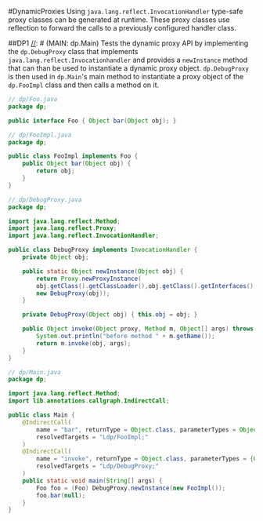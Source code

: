 #DynamicProxies
Using `java.lang.reflect.InvocationHandler` type-safe proxy classes can be generated at runtime.
These proxy classes use reflection to forward the calls to a previously configured handler class.

##DP1
[//]: # (MAIN: dp.Main)
Tests the dynamic proxy API by implementing the ```dp.DebugProxy``` class that implements ```java.lang.reflect.Invocationhandler```
and provides a ```newInstance``` method that can than be used to instantiate a dynamic proxy object.
```dp.DebugProxy``` is then used in ```dp.Main```'s main method to instantiate a proxy object of the
```dp.FooImpl``` class and then calls a method on it.
```java
// dp/Foo.java
package dp;

public interface Foo { Object bar(Object obj); }
```
```java
// dp/FooImpl.java
package dp;

public class FooImpl implements Foo {
	public Object bar(Object obj) {
		return obj;
	}
}
```
```java
// dp/DebugProxy.java
package dp;

import java.lang.reflect.Method;
import java.lang.reflect.Proxy;
import java.lang.reflect.InvocationHandler;

public class DebugProxy implements InvocationHandler {
    private Object obj;

    public static Object newInstance(Object obj) {
        return Proxy.newProxyInstance(
        obj.getClass().getClassLoader(),obj.getClass().getInterfaces(),
        new DebugProxy(obj));
    }

    private DebugProxy(Object obj) { this.obj = obj; }

    public Object invoke(Object proxy, Method m, Object[] args) throws Throwable {
        System.out.println("before method " + m.getName());
        return m.invoke(obj, args);
    }
}
```
```java
// dp/Main.java
package dp;

import java.lang.reflect.Method;
import lib.annotations.callgraph.IndirectCall;

public class Main {
	@IndirectCall(
        name = "bar", returnType = Object.class, parameterTypes = Object.class, line = 17,
        resolvedTargets = "Ldp/FooImpl;"
    )
    @IndirectCall(
        name = "invoke", returnType = Object.class, parameterTypes = {Object.class, Method.class, Object[].class}, line = 17,
        resolvedTargets = "Ldp/DebugProxy;"
    )
	public static void main(String[] args) {
		Foo foo = (Foo) DebugProxy.newInstance(new FooImpl());
		foo.bar(null);
	}
}
```
[//]: # (END)
